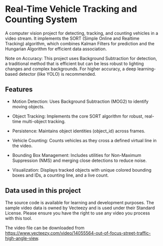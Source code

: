 # Real-Time Vehicle Tracking and Counting System

A computer vision project for detecting, tracking, and counting vehicles in a video stream. It implements the SORT (Simple Online and Realtime Tracking) algorithm, which combines Kalman Filters for prediction and the Hungarian Algorithm for efficient data association.

Note on Accuracy: This project uses Background Subtraction for detection, a traditional method that is efficient but can be less robust to lighting changes and complex backgrounds. For higher accuracy, a deep learning-based detector (like YOLO) is recommended.

## Features

- Motion Detection: Uses Background Subtraction (MOG2) to identify moving objects.

- Object Tracking: Implements the core SORT algorithm for robust, real-time multi-object tracking.

- Persistence: Maintains object identities (object_id) across frames.

- Vehicle Counting: Counts vehicles as they cross a defined virtual line in the video.

- Bounding Box Management: Includes utilities for Non-Maximum Suppression (NMS) and merging close detections to reduce noise.

- Visualization: Displays tracked objects with unique colored bounding boxes and IDs, a counting line, and a live count.

## Data used in this project

The source code is available for learning and development purposes. The sample video data is owned by Vecteezy and is used under their Standard License. Please ensure you have the right to use any video you process with this tool.

The video file can be downloaded from https://www.vecteezy.com/video/14055564-out-of-focus-street-traffic-high-angle-view.
